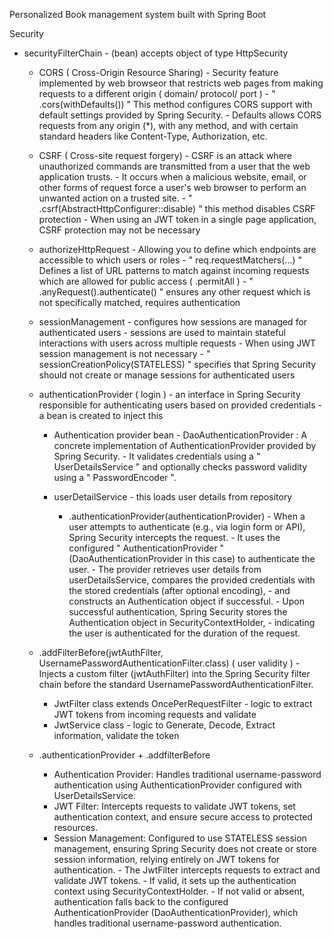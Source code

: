 Personalized Book management system built with Spring Boot

Security

  - securityFilterChain - (bean) accepts object of type HttpSecurity
    
    - CORS ( Cross-Origin Resource Sharing)
              - Security feature implemented by web browseor that restricts web pages from making requests to a different origin ( domain/ protocol/ port )
              - " .cors(withDefaults()) " This method configures CORS support with default settings provided by Spring Security.
              - Defaults allows CORS requests from any origin (*), with any method, and with certain standard headers like Content-Type, Authorization, etc.

    - CSRF ( Cross-site request forgery)
              - CSRF is an attack where unauthorized commands are transmitted from a user that the web application trusts.
              - It occurs when a malicious website, email, or other forms of request force a user's web browser to perform an unwanted action on a trusted site.
              - " .csrf(AbstractHttpConfigurer::disable) " this method disables CSRF protection
              - When using an JWT token in a single page application, CSRF protection may not be necessary

    - authorizeHttpRequest
              - Allowing you to define which endpoints are accessible to which users or roles
              - " req.requestMatchers(...) " Defines a list of URL patterns to match against incoming requests which are allowed for public access ( .permitAll )
              - " .anyRequest().authenticate() " ensures any other request which is not specifically matched, requires authentication

    - sessionManagement
              - configures how sessions are managed for authenticated users
              - sessions are used to maintain stateful interactions with users across multiple requests
              - When using JWT session management is not necessary
              - " sessionCreationPolicy(STATELESS) " specifies that Spring Security should not create or manage sessions for authenticated users

    - authenticationProvider ( login )
              - an interface in Spring Security responsible for authenticating users based on provided credentials
              - a bean is created to inject this
      
         - Authentication provider bean
                  - DaoAuthenticationProvider : A concrete implementation of AuthenticationProvider provided by Spring Security.
                  - It validates credentials using a " UserDetailsService " and optionally checks password validity using a " PasswordEncoder ".
         - userDetailService
                  - this loads user details from repository

              - .authenticationProvider(authenticationProvider)
                    - When a user attempts to authenticate (e.g., via login form or API), Spring Security intercepts the request.
                    - It uses the configured " AuthenticationProvider " (DaoAuthenticationProvider in this case) to authenticate the user.
                    - The provider retrieves user details from userDetailsService, compares the provided credentials with the stored credentials (after optional encoding),
                    - and constructs an Authentication object if successful.
                    - Upon successful authentication, Spring Security stores the Authentication object in SecurityContextHolder,
                    - indicating the user is authenticated for the duration of the request.

    - .addFilterBefore(jwtAuthFilter, UsernamePasswordAuthenticationFilter.class) ( user validity )
              - Injects a custom filter (jwtAuthFilter) into the Spring Security filter chain before the standard UsernamePasswordAuthenticationFilter.

         - JwtFilter class extends OncePerRequestFilter
                    - logic to extract JWT tokens from incoming requests and validate
         - JwtService class
                    - logic to Generate, Decode, Extract information, validate the token

    - .authenticationProvider + .addfilterBefore
         - Authentication Provider: Handles traditional username-password authentication using AuthenticationProvider configured with UserDetailsService.
         - JWT Filter: Intercepts requests to validate JWT tokens, set authentication context, and ensure secure access to protected resources.
         - Session Management: Configured to use STATELESS session management, ensuring Spring Security does not create or store session information, relying entirely on JWT tokens for authentication.
               -  The JwtFilter intercepts requests to extract and validate JWT tokens.
               - If valid, it sets up the authentication context using SecurityContextHolder.
               - If not valid or absent, authentication falls back to the configured AuthenticationProvider (DaoAuthenticationProvider), which handles traditional username-password authentication.






















      
